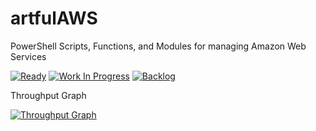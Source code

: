 # artfulAWS
PowerShell Scripts, Functions, and Modules for managing Amazon Web Services

[![Ready](https://badge.waffle.io/artfulbodger/artfulAWS.png?label=ready&title=Ready)](https://waffle.io/artfulbodger/artfulAWS)
[![Work In Progress](https://badge.waffle.io/artfulbodger/artfulAWS.png?In%20Progress&title=WIP)](https://waffle.io/artfulbodger/artfulAWS)
[![Backlog](https://badge.waffle.io/artfulbodger/artfulAWS.png?backlog&title=Backlog)](https://waffle.io/artfulbodger/artfulAWS)

Throughput Graph

[![Throughput Graph](https://graphs.waffle.io/kilasuit/PoshFunctions/throughput.svg)](https://waffle.io/artfulbodger/artfulAWS/metrics)
